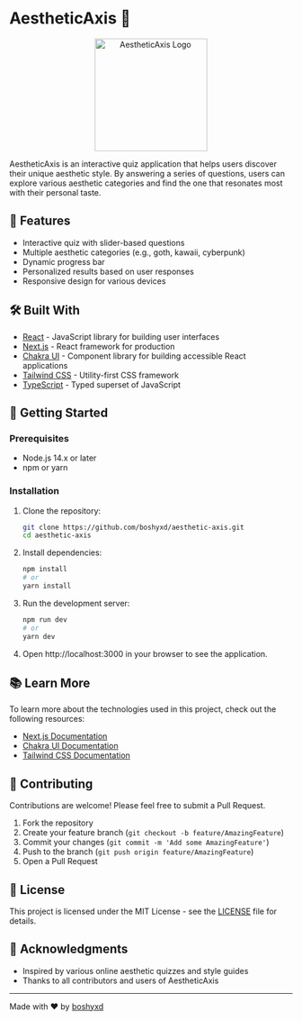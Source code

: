 # AestheticAxis 🎨

<div align="center">
  <img src="https://i.ibb.co/Nr4rj6p/aesthetic-axis-logo.png" alt="AestheticAxis Logo" width="200" height="200">
</div>

AestheticAxis is an interactive quiz application that helps users discover their unique aesthetic style. By answering a series of questions, users can explore various aesthetic categories and find the one that resonates most with their personal taste.

## 🌟 Features

- Interactive quiz with slider-based questions
- Multiple aesthetic categories (e.g., goth, kawaii, cyberpunk)
- Dynamic progress bar
- Personalized results based on user responses
- Responsive design for various devices

## 🛠️ Built With

- [React](https://reactjs.org/) - JavaScript library for building user interfaces
- [Next.js](https://nextjs.org/) - React framework for production
- [Chakra UI](https://chakra-ui.com/) - Component library for building accessible React applications
- [Tailwind CSS](https://tailwindcss.com/) - Utility-first CSS framework
- [TypeScript](https://www.typescriptlang.org/) - Typed superset of JavaScript

## 🚀 Getting Started

### Prerequisites

- Node.js 14.x or later
- npm or yarn

### Installation

1. Clone the repository:
   ```bash
   git clone https://github.com/boshyxd/aesthetic-axis.git
   cd aesthetic-axis
   ```
2. Install dependencies:
    ```bash
    npm install
    # or
    yarn install
    ```
3. Run the development server:
    ```bash
    npm run dev
    # or
    yarn dev
    ```
4. Open http://localhost:3000 in your browser to see the application.

## 📚 Learn More

To learn more about the technologies used in this project, check out the following resources:

- [Next.js Documentation](https://nextjs.org/docs)
- [Chakra UI Documentation](https://chakra-ui.com/docs/getting-started)
- [Tailwind CSS Documentation](https://tailwindcss.com/docs)

## 🤝 Contributing

Contributions are welcome! Please feel free to submit a Pull Request.

1. Fork the repository
2. Create your feature branch (`git checkout -b feature/AmazingFeature`)
3. Commit your changes (`git commit -m 'Add some AmazingFeature'`)
4. Push to the branch (`git push origin feature/AmazingFeature`)
5. Open a Pull Request

## 📄 License

This project is licensed under the MIT License - see the [LICENSE](LICENSE) file for details.

## 🙏 Acknowledgments

- Inspired by various online aesthetic quizzes and style guides
- Thanks to all contributors and users of AestheticAxis

---

Made with ❤️ by [boshyxd](https://github.com/boshyxd)
